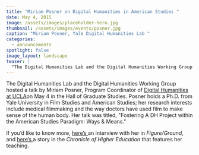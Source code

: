 ```yaml
---
title: "Miriam Posner on Digital Humanities in American Studies "
date: May 4, 2015
image: /assets/images/placeholder-hero.jpg
thumbnail: /assets/images/events/posner.jpg
caption: "Miriam Posner, Yale Digital Humanities Lab "
categories: 
  - announcements
spotlight: false 
image_layout: landscape
teaser: |
  "The Digital Humanities Lab and the Digital Humanities Working Group hosted a talk by Miriam Posner, Program Coordinator of Digital Humanities at UCLA on May 4 in the Hall of Graduate Studies. Posner..."
---
```


The Digital Humanities Lab and the Digital Humanities Working Group hosted a talk by Miriam Posner, Program Coordinator of <a href="http://www.cdh.ucla.edu/" target="_blank">Digital Humanities at UCLA</a>on May 4 in the Hall of Graduate Studies. Posner holds a Ph.D. from Yale University in Film Studies and American Studies; her research interests include medical filmmaking and the way doctors have used film to make sense of the human body. Her talk was titled, "Fostering A DH Project within the American Studies Paradigm: Ways &amp; Means."
   
If you’d like to know more, <a href="http://figureground.org/interview-with-miriam-posner/" target="_blank"> here’s </a>an interview with her in <em>Figure/Ground</em>, and <a href="http://chronicle.com/article/How-the-Humanities-Compute-in/143809/" target="_blank"> here’s </a> a story in the <em> Chronicle of Higher Education </em> that features her teaching.
